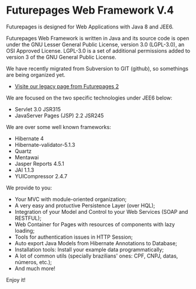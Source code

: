 # Futurepages Web Framework V.4

Futurepages is designed for Web Applications with Java 8 and JEE6.

Futurepages Web Framework is written in Java and its source code is open under the GNU Lesser General Public License, version 3.0 (LGPL-3.0), an OSI Approved License. LGPL-3.0 is a set of additional permissions added to version 3 of the GNU General Public License. 

We have recently migrated from Subversion to GIT (github), so somethings are being organized yet.

* [Visite our legacy page from Futurepages 2](http://futurepages.org/)


We are focused on the two specific technologies under JEE6 below:

* Servlet	3.0	JSR315
* JavaServer Pages (JSP)	2.2	JSR245

We are over some well known frameworks:

* Hibernate 4
* Hibernate-validator-5.1.3
* Quartz
* Mentawai
* Jasper Reports 4.5.1
* JAI 1.1.3
* YUICompressor 2.4.7

We provide to you:

* Your MVC with module-oriented organization;
* A very easy and protuctive Persistence Layer (over HQL);
* Integration of your Model and Control to your Web Services (SOAP and RESTFUL);
* Web Container for Pages with resources of components with lazy loading;
* Tools for authentication issues in HTTP Session;
* Auto export Java Models from Hibernate Annotations to Database;
* Installation tools: Install your example data programmatically;
* A lot of common utils (specially brazilians' ones: CPF, CNPJ, datas, números, etc.);
* And much more!

Enjoy it!
